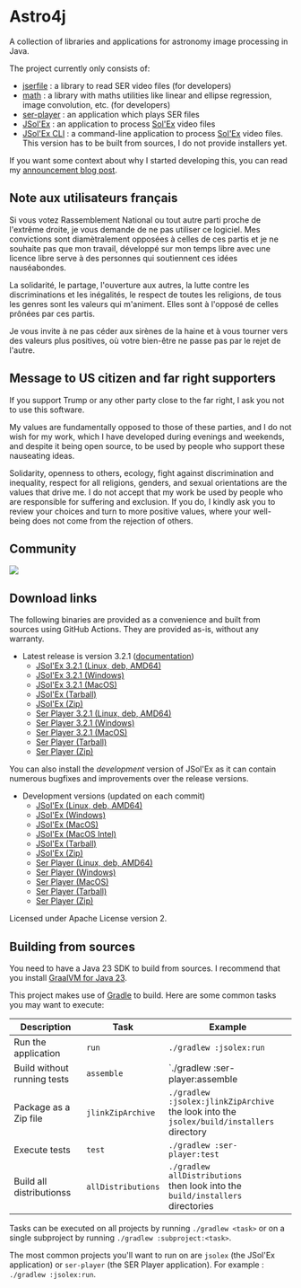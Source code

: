 
# Astro4j

A collection of libraries and applications for astronomy image processing in Java.

The project currently only consists of:

- [jserfile](jserfile/) : a library to read SER video files (for developers)
- [math](math/) : a library with maths utilities like linear and ellipse regression, image convolution, etc. (for developers)
- [ser-player](ser-player/) : an application which plays SER files
- [JSol'Ex](jsolex) : an application to process [Sol'Ex](http://www.astrosurf.com/solex/) video files
- [JSol'Ex CLI](jsolex-cli) : a command-line application to process [Sol'Ex](http://www.astrosurf.com/solex/) video files. This version has to be built from sources, I do not provide installers yet.

If you want some context about why I started developing this, you can read my [announcement blog post](https://melix.github.io/blog/2023/04-22-introducing-astro4j.html).

## Note aux utilisateurs français

Si vous votez Rassemblement National ou tout autre parti proche de l'extrême droite, je vous demande de ne pas utiliser ce logiciel.
Mes convictions sont diamètralement opposées à celles de ces partis et je ne souhaite pas que mon travail, développé sur mon temps libre avec une licence libre serve à des personnes qui soutiennent ces idées nauséabondes.

La solidarité, le partage, l'ouverture aux autres, la lutte contre les discriminations et les inégalités, le respect de toutes les religions, de tous les genres sont les valeurs qui m'animent. 
Elles sont à l'opposé de celles prônées par ces partis.

Je vous invite à ne pas céder aux sirènes de la haine et à vous tourner vers des valeurs plus positives, où votre bien-être ne passe pas par le rejet de l'autre.

## Message to US citizen and far right supporters

If you support Trump or any other party close to the far right, I ask you not to use this software.

My values are fundamentally opposed to those of these parties, and I do not wish for my work, which I have developed during evenings and weekends, and despite it being open source, to be used by people who support these nauseating ideas.

Solidarity, openness to others, ecology, fight against discrimination and inequality, respect for all religions, genders, and sexual orientations are the values that drive me.
I do not accept that my work be used by people who are responsible for suffering and exclusion.
If you do, I kindly ask you to review your choices and turn to more positive values, where your well-being does not come from the rejection of others.

## Community

[<img src="https://discordapp.com/api/guilds/1305595962663768074/widget.png?style=banner2">](https://discord.gg/y9NCGaWzve)

## Download links

The following binaries are provided as a convenience and built from sources using GitHub Actions.
They are provided as-is, without any warranty.

- Latest release is version 3.2.1 ([documentation](https://melix.github.io/astro4j/3.2.1))
  - [JSol'Ex 3.2.1 (Linux, deb, AMD64)](https://jsolex.s3.eu-west-3.amazonaws.com/jsolex-ubuntu-latest/jsolex_3.2.1_amd64.deb)
  - [JSol'Ex 3.2.1 (Windows)](https://jsolex.s3.eu-west-3.amazonaws.com/jsolex-windows-latest/jsolex-3.2.1.msi)
  - [JSol'Ex 3.2.1 (MacOS)](https://jsolex.s3.eu-west-3.amazonaws.com/jsolex-macos-latest/jsolex-3.2.1.pkg)
  - [JSol'Ex (Tarball)](https://jsolex.s3.eu-west-3.amazonaws.com/jsolex-macos-latest/jsolex-3.2.1.tar.gz)
  - [JSol'Ex (Zip)](https://jsolex.s3.eu-west-3.amazonaws.com/jsolex-macos-latest/jsolex-3.2.1.zip)
  - [Ser Player 3.2.1 (Linux, deb, AMD64)](https://jsolex.s3.eu-west-3.amazonaws.com/ser-player-ubuntu-latest/ser-player_3.2.1_amd64.deb)
  - [Ser Player 3.2.1 (Windows)](https://jsolex.s3.eu-west-3.amazonaws.com/ser-player-windows-latest/ser-player-3.2.1.msi)
  - [Ser Player 3.2.1 (MacOS)](https://jsolex.s3.eu-west-3.amazonaws.com/ser-player-macos-latest/ser-player-3.2.1.pkg)
  - [Ser Player (Tarball)](https://jsolex.s3.eu-west-3.amazonaws.com/ser-player-macos-latest/ser-player-3.2.1.tar.gz)
  - [Ser Player (Zip)](https://jsolex.s3.eu-west-3.amazonaws.com/ser-player-macos-latest/ser-player-3.2.1.zip)

You can also install the _development_ version of JSol'Ex as it can contain numerous bugfixes and improvements over the release versions.

- Development versions (updated on each commit)
  - [JSol'Ex (Linux, deb, AMD64)](https://jsolex.s3.eu-west-3.amazonaws.com/jsolex-ubuntu-latest/jsolex-devel_3.2.2_amd64.deb)
  - [JSol'Ex (Windows)](https://jsolex.s3.eu-west-3.amazonaws.com/jsolex-windows-latest/jsolex-devel-3.2.2.msi)
  - [JSol'Ex (MacOS)](https://jsolex.s3.eu-west-3.amazonaws.com/jsolex-macos-latest/jsolex-devel-3.2.2.pkg)
  - [JSol'Ex (MacOS Intel)](https://jsolex.s3.eu-west-3.amazonaws.com/jsolex-macos-13/jsolex-devel-3.2.2.pkg)
  - [JSol'Ex (Tarball)](https://jsolex.s3.eu-west-3.amazonaws.com/jsolex-macos-latest/jsolex-3.2.2-SNAPSHOT.tar.gz)
  - [JSol'Ex (Zip)](https://jsolex.s3.eu-west-3.amazonaws.com/jsolex-macos-latest/jsolex-3.2.2-SNAPSHOT.zip)
  - [Ser Player (Linux, deb, AMD64)](https://jsolex.s3.eu-west-3.amazonaws.com/ser-player-ubuntu-latest/ser-player-devel_3.2.2_amd64.deb)
  - [Ser Player (Windows)](https://jsolex.s3.eu-west-3.amazonaws.com/ser-player-windows-latest/ser-player-devel-3.2.2.msi)
  - [Ser Player (MacOS)](https://jsolex.s3.eu-west-3.amazonaws.com/ser-player-macos-latest/ser-player-devel-3.2.2.pkg)
  - [Ser Player (Tarball)](https://jsolex.s3.eu-west-3.amazonaws.com/ser-player-macos-latest/ser-player-3.2.2-SNAPSHOT.tar.gz)
  - [Ser Player (Zip)](https://jsolex.s3.eu-west-3.amazonaws.com/ser-player-macos-latest/ser-player-3.2.2-SNAPSHOT.zip)

Licensed under Apache License version 2.

## Building from sources

You need to have a Java 23 SDK to build from sources.
I recommend that you install [GraalVM for Java 23](https://www.graalvm.org/).

This project makes use of [Gradle](https://gradle.org) to build.
Here are some common tasks you may want to execute:

| Description                 |Task|Example|
|-----------------------------|----|-------|
| Run the application         |`run`|`./gradlew :jsolex:run`|
| Build without running tests |`assemble`|`./gradlew :ser-player:assemble|
| Package as a Zip file       |`jlinkZipArchive`|`./gradlew :jsolex:jlinkZipArchive` <br/>the look into the `jsolex/build/installers` directory|
| Execute tests               |`test`|`./gradlew :ser-player:test`|
| Build all distributionss    |`allDistributions`|`./gradlew allDistributions` <br/>then look into the `build/installers` directories|

Tasks can be executed on all projects by running `./gradlew <task>` or on a single subproject by running `./gradlew :subproject:<task>`.

The most common projects you'll want to run on are `jsolex` (the JSol'Ex application) or `ser-player` (the SER Player application).
For example : `./gradlew :jsolex:run`.

